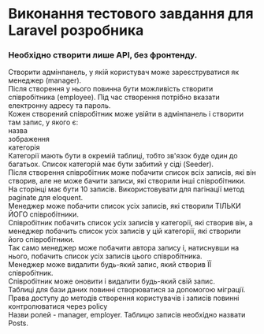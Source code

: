 # Виконання тестового завдання для Laravel розробника
### Необхідно створити лише API, без фронтенду.
Створити адмінпанель, у якій користувач може зареєструватися як менеджер (manager).<br>
Після створення у нього повинна бути можливість створити співробітника (employee). Під час створення потрібно вказати електронну адресу та пароль.<br>
Кожен створений співробітник може увійти в адмінпанель і створити там запис, у якого є:<br>
назва<br>
зображення<br>
категорія<br>
Категорії мають бути в окремій таблиці, тобто зв'язок буде один до багатьох. Список категорій має бути забитий у сіді (Seeder).<br>
Після створення співробітник може побачити список всіх записів, які він створив, але не може бачити записи, які створили інші співробітники.<br>
На сторінці має бути 10 записів. Використовувати для пагінації метод paginate для eloquent.<br>
Менеджер може побачити список усіх записів, які створили ТІЛЬКИ ЙОГО співробітники.<br>
Співробітник побачить список усіх записів у категорії, які створив він, а менеджер побачить список усіх записів у цій категорії, які створили його співробітники.<br>
Так само менеджер може побачити автора запису і, натиснувши на нього, побачить список усіх записів цього співробітника.<br>
Менеджер може видалити будь-який запис, який створив ЇЇ співробітник.<br>
Співробітник може оновити і видалити будь-який свій запис.<br>
Таблиці для бази даних повинні створюватися за допомогою міграції.<br>
Права доступу до методів створення користувачів і записів повинні контролюватися через policy<br>
Назви ролей - manager, employer. Таблицю записів необхідно назвати Posts.
